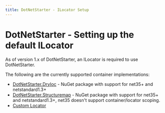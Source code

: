 ```yaml
---
title: DotNetStarter - ILocator Setup
---
```

# DotNetStarter - Setting up the default ILocator

As of version 1.x of DotNetStarter, an ILocator is required to use DotNetStarter.

The following are the currently supported container implementations:

* [DotNetStarter.DryIoc](http://www.nuget.org/packages/DotNetStarter.DryIoc/) - NuGet package with support for net35+ and netstandard1.3+
* [DotNetStarter.Structuremap](http://www.nuget.org/packages/DotNetStarter.StructureMap/) - NuGet package with support for net35+ and netstandard1.3+, net35 doesn't support container/locator scoping.
* [Custom Locator](https://bmcdavid.github.io/DotNetStarter/custom-locator.html)